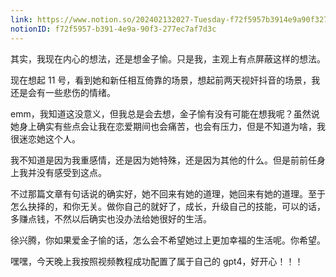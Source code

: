 ```yaml
---
link: https://www.notion.so/202402132027-Tuesday-f72f5957b3914e9a90f3277ec7af7d3c
notionID: f72f5957-b391-4e9a-90f3-277ec7af7d3c
---
```

其实，我现在内心的想法，还是想金子愉。只是我，主观上有点屏蔽这样的想法。

现在想起 11 号，看到她和新任相互倚靠的场景，想起前两天视奸抖音的场景，我还是会有一些悲伤的情绪。

emm，我知道这没意义，但我总是会去想，金子愉有没有可能在想我呢？虽然说她身上确实有些点会让我在恋爱期间也会痛苦，也会有压力，但是不知道为啥，我很迷恋她这个人。

我不知道是因为我重感情，还是因为她特殊，还是因为其他的什么。但是前前任身上我并没有感受到这点。

不过那篇文章有句话说的确实好，她不回来有她的道理，她回来有她的道理。至于怎么抉择的，和你无关。做你自己的就好了，成长，升级自己的技能，可以的话，多赚点钱，不然以后确实也没办法给她很好的生活。

徐兴腾，你如果爱金子愉的话，怎么会不希望她过上更加幸福的生活呢。你希望。

嘿嘿，今天晚上我按照视频教程成功配置了属于自己的 gpt4，好开心！！！